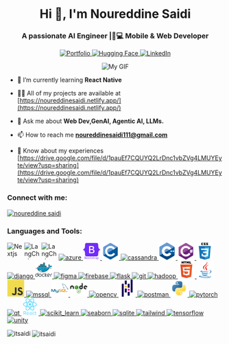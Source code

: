 <h1 align="center">Hi 👋, I'm Noureddine Saidi</h1>
<h3 align="center">A passionate AI Engineer |📱💻 Mobile & Web Developer</h3>
<p align="center">
    <!-- Portfolio -->
    <a href="https://noureddinesaidi.netlify.app/" target="_blank">
        <img src="https://cdn-icons-png.flaticon.com/512/4646/4646084.png" alt="Portfolio" width="40" height="40">
    </a>
    <!-- Hugging Face -->
    <a href="https://huggingface.co/Noureddinesa" target="_blank">
        <img src="https://huggingface.co/front/assets/huggingface_logo-noborder.svg" alt="Hugging Face" width="43" height="40">
    </a>
    <!-- LinkedIn -->
    <a href="https://www.linkedin.com/in/noureddine-saidi-42ba3a247/" target="_blank">
        <img src="https://cdn-icons-png.flaticon.com/512/174/174857.png" alt="LinkedIn" width="40" height="40">
    </a>
</p>

<p align="center">
    <img src="https://camo.githubusercontent.com/41d0c2abf283de27d0dd63b451903fe74bfad3a607a2fa598f0731216b46905d/68747470733a2f2f692e696d6775722e636f6d2f69546733586b502e676966" 
         alt="My GIF" width="350" height="350" />
</p>


- 🌱 I’m currently learning **React Native**

- 👨‍💻 All of my projects are available at [https://noureddinesaidi.netlify.app/](https://noureddinesaidi.netlify.app/)

- 💬 Ask me about **Web Dev,GenAI, Agentic AI, LLMs.**

- 📫 How to reach me **noureddinesaidi111@gmail.com**

- 📄 Know about my experiences [https://drive.google.com/file/d/1pauEf7CQUYQ2LrDnc1vbZVg4LMUYEyte/view?usp=sharing](https://drive.google.com/file/d/1pauEf7CQUYQ2LrDnc1vbZVg4LMUYEyte/view?usp=sharing)

<h3 align="left">Connect with me:</h3>
<p align="left">
<a href="https://www.linkedin.com/in/noureddine-saidi-42ba3a247/" target="blank"><img align="center" src="https://raw.githubusercontent.com/rahuldkjain/github-profile-readme-generator/master/src/images/icons/Social/linked-in-alt.svg" alt="noureddine saidi" height="30" width="40" /></a>
</p>

<h3 align="left">Languages and Tools:</h3>

<img src="https://pulkitgangwar.gallerycdn.vsassets.io/extensions/pulkitgangwar/nextjs-snippets/1.0.2/1713018281951/Microsoft.VisualStudio.Services.Icons.Default" alt="Nextjs" width="40" height="40" align="left">
<img src="https://cdn.worldvectorlogo.com/logos/react-native-1.svg" alt="LangChain" width="40" height="40" align="left">
<img src="https://pbs.twimg.com/profile_images/1758141568970878976/fM5FlvD3_400x400.jpg" alt="LangChain" width="40" height="40" align="left">

<p align="left"> <a href="https://azure.microsoft.com/en-in/" target="_blank" rel="noreferrer"> <img src="https://www.vectorlogo.zone/logos/microsoft_azure/microsoft_azure-icon.svg" alt="azure" width="40" height="40"/> </a> <a href="https://getbootstrap.com" target="_blank" rel="noreferrer"> <img src="https://raw.githubusercontent.com/devicons/devicon/master/icons/bootstrap/bootstrap-plain-wordmark.svg" alt="bootstrap" width="40" height="40"/> </a> <a href="https://www.cprogramming.com/" target="_blank" rel="noreferrer"> <img src="https://raw.githubusercontent.com/devicons/devicon/master/icons/c/c-original.svg" alt="c" width="40" height="40"/> </a> <a href="https://cassandra.apache.org/" target="_blank" rel="noreferrer"> <img src="https://www.vectorlogo.zone/logos/apache_cassandra/apache_cassandra-icon.svg" alt="cassandra" width="40" height="40"/> </a> <a href="https://www.w3schools.com/cpp/" target="_blank" rel="noreferrer"> <img src="https://raw.githubusercontent.com/devicons/devicon/master/icons/cplusplus/cplusplus-original.svg" alt="cplusplus" width="40" height="40"/> </a> <a href="https://www.w3schools.com/cs/" target="_blank" rel="noreferrer"> <img src="https://raw.githubusercontent.com/devicons/devicon/master/icons/csharp/csharp-original.svg" alt="csharp" width="40" height="40"/> </a> <a href="https://www.w3schools.com/css/" target="_blank" rel="noreferrer"> <img src="https://raw.githubusercontent.com/devicons/devicon/master/icons/css3/css3-original-wordmark.svg" alt="css3" width="40" height="40"/> </a> <a href="https://www.djangoproject.com/" target="_blank" rel="noreferrer"> <img src="https://cdn.worldvectorlogo.com/logos/django.svg" alt="django" width="40" height="40"/> </a> <a href="https://www.docker.com/" target="_blank" rel="noreferrer"> <img src="https://raw.githubusercontent.com/devicons/devicon/master/icons/docker/docker-original-wordmark.svg" alt="docker" width="40" height="40"/> </a> <a href="https://www.figma.com/" target="_blank" rel="noreferrer"> <img src="https://www.vectorlogo.zone/logos/figma/figma-icon.svg" alt="figma" width="40" height="40"/> </a> <a href="https://firebase.google.com/" target="_blank" rel="noreferrer"> <img src="https://www.vectorlogo.zone/logos/firebase/firebase-icon.svg" alt="firebase" width="40" height="40"/> </a> <a href="https://flask.palletsprojects.com/" target="_blank" rel="noreferrer"> <img src="https://encrypted-tbn0.gstatic.com/images?q=tbn:ANd9GcTmodB0KyI7LsMskShiJJO_k_K9x16Ix-BUdA&s" alt="flask" width="40" height="40"/> </a> <a href="https://git-scm.com/" target="_blank" rel="noreferrer"> <img src="https://www.vectorlogo.zone/logos/git-scm/git-scm-icon.svg" alt="git" width="40" height="40"/> </a> <a href="https://hadoop.apache.org/" target="_blank" rel="noreferrer"> <img src="https://www.vectorlogo.zone/logos/apache_hadoop/apache_hadoop-icon.svg" alt="hadoop" width="40" height="40"/> </a> <a href="https://www.w3.org/html/" target="_blank" rel="noreferrer"> <img src="https://raw.githubusercontent.com/devicons/devicon/master/icons/html5/html5-original-wordmark.svg" alt="html5" width="40" height="40"/> </a> <a href="https://www.java.com" target="_blank" rel="noreferrer"> <img src="https://raw.githubusercontent.com/devicons/devicon/master/icons/java/java-original.svg" alt="java" width="40" height="40"/> </a> <a href="https://developer.mozilla.org/en-US/docs/Web/JavaScript" target="_blank" rel="noreferrer"> <img src="https://raw.githubusercontent.com/devicons/devicon/master/icons/javascript/javascript-original.svg" alt="javascript" width="40" height="40"/> </a> <a href="https://www.microsoft.com/en-us/sql-server" target="_blank" rel="noreferrer"> <img src="https://www.svgrepo.com/show/303229/microsoft-sql-server-logo.svg" alt="mssql" width="40" height="40"/> </a> <a href="https://www.mysql.com/" target="_blank" rel="noreferrer"> <img src="https://raw.githubusercontent.com/devicons/devicon/master/icons/mysql/mysql-original-wordmark.svg" alt="mysql" width="40" height="40"/> </a> <a href="https://nodejs.org" target="_blank" rel="noreferrer"> <img src="https://raw.githubusercontent.com/devicons/devicon/master/icons/nodejs/nodejs-original-wordmark.svg" alt="nodejs" width="40" height="40"/> </a> <a href="https://opencv.org/" target="_blank" rel="noreferrer"> <img src="https://www.vectorlogo.zone/logos/opencv/opencv-icon.svg" alt="opencv" width="40" height="40"/> </a> <a href="https://pandas.pydata.org/" target="_blank" rel="noreferrer"> <img src="https://raw.githubusercontent.com/devicons/devicon/2ae2a900d2f041da66e950e4d48052658d850630/icons/pandas/pandas-original.svg" alt="pandas" width="40" height="40"/> </a> <a href="https://postman.com" target="_blank" rel="noreferrer"> <img src="https://www.vectorlogo.zone/logos/getpostman/getpostman-icon.svg" alt="postman" width="40" height="40"/> </a> <a href="https://www.python.org" target="_blank" rel="noreferrer"> <img src="https://raw.githubusercontent.com/devicons/devicon/master/icons/python/python-original.svg" alt="python" width="40" height="40"/> </a> <a href="https://pytorch.org/" target="_blank" rel="noreferrer"> <img src="https://www.vectorlogo.zone/logos/pytorch/pytorch-icon.svg" alt="pytorch" width="40" height="40"/> </a> <a href="https://www.qt.io/" target="_blank" rel="noreferrer"> <img src="https://upload.wikimedia.org/wikipedia/commons/0/0b/Qt_logo_2016.svg" alt="qt" width="40" height="40"/> </a> <a href="https://reactjs.org/" target="_blank" rel="noreferrer"> <img src="https://raw.githubusercontent.com/devicons/devicon/master/icons/react/react-original-wordmark.svg" alt="react" width="40" height="40"/> </a> <a href="https://scikit-learn.org/" target="_blank" rel="noreferrer"> <img src="https://upload.wikimedia.org/wikipedia/commons/0/05/Scikit_learn_logo_small.svg" alt="scikit_learn" width="40" height="40"/> </a> <a href="https://seaborn.pydata.org/" target="_blank" rel="noreferrer"> <img src="https://seaborn.pydata.org/_images/logo-mark-lightbg.svg" alt="seaborn" width="40" height="40"/> </a> <a href="https://www.sqlite.org/" target="_blank" rel="noreferrer"> <img src="https://www.vectorlogo.zone/logos/sqlite/sqlite-icon.svg" alt="sqlite" width="40" height="40"/> </a> <a href="https://tailwindcss.com/" target="_blank" rel="noreferrer"> <img src="https://www.vectorlogo.zone/logos/tailwindcss/tailwindcss-icon.svg" alt="tailwind" width="40" height="40"/> </a> <a href="https://www.tensorflow.org" target="_blank" rel="noreferrer"> <img src="https://www.vectorlogo.zone/logos/tensorflow/tensorflow-icon.svg" alt="tensorflow" width="40" height="40"/> </a> <a href="https://unity.com/" target="_blank" rel="noreferrer"> <img src="https://www.vectorlogo.zone/logos/unity3d/unity3d-icon.svg" alt="unity" width="40" height="40"/> </a> </p>

<p><img align="left" src="https://github-readme-stats.vercel.app/api/top-langs?username=itsaidi&show_icons=true&locale=en&layout=compact" alt="itsaidi" /></p>

<p>&nbsp;<img align="center" src="https://github-readme-stats.vercel.app/api?username=itsaidi&show_icons=true&locale=en" alt="itsaidi" /></p>


